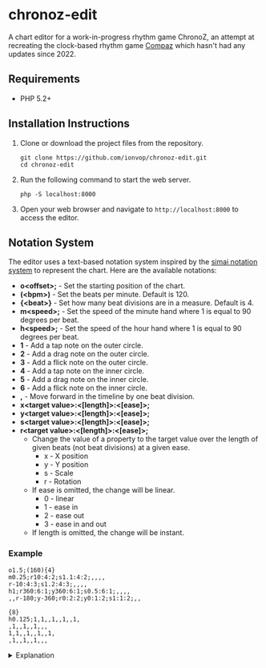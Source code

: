 # chronoz-edit
A chart editor for a work-in-progress rhythm game ChronoZ, an attempt at recreating the clock-based rhythm game [Compaz](https://www.taptap.io/app/235768) which hasn't had any updates since 2022.

## Requirements

- PHP 5.2+

## Installation Instructions

1. Clone or download the project files from the repository.

    ```
    git clone https://github.com/ionvop/chronoz-edit.git
    cd chronoz-edit
    ```

2. Run the following command to start the web server.

    ```
    php -S localhost:8000
    ```

3. Open your web browser and navigate to `http://localhost:8000` to access the editor.

## Notation System

The editor uses a text-based notation system inspired by the [simai notation system](https://w.atwiki.jp/simai/pages/1003.html) to represent the chart. Here are the available notations:

- **o&lt;offset&gt;;** - Set the starting position of the chart.
- **(&lt;bpm&gt;)** - Set the beats per minute. Default is 120.
- **{&lt;beat&gt;}** - Set how many beat divisions are in a measure. Default is 4.
- **m&lt;speed&gt;;** - Set the speed of the minute hand where 1 is equal to 90 degrees per beat.
- **h&lt;speed&gt;;** - Set the speed of the hour hand where 1 is equal to 90 degrees per beat.
- **1** - Add a tap note on the outer circle.
- **2** - Add a drag note on the outer circle.
- **3** - Add a flick note on the outer circle.
- **4** - Add a tap note on the inner circle.
- **5** - Add a drag note on the inner circle.
- **6** - Add a flick note on the inner circle.
- **,** - Move forward in the timeline by one beat division.
- **x&lt;target value&gt;:&lt;[length]&gt;:&lt;[ease]&gt;;**
- **y&lt;target value&gt;:&lt;[length]&gt;:&lt;[ease]&gt;;**
- **s&lt;target value&gt;:&lt;[length]&gt;:&lt;[ease]&gt;;**
- **r&lt;target value&gt;:&lt;[length]&gt;:&lt;[ease]&gt;;**
    - Change the value of a property to the target value over the length of given beats (not beat divisions) at a given ease.
        - x - X position
        - y - Y position
        - s - Scale
        - r - Rotation
    - If ease is omitted, the change will be linear.
        - 0 - linear
        - 1 - ease in
        - 2 - ease out
        - 3 - ease in and out
    - If length is omitted, the change will be instant.

### Example

```
o1.5;(160){4}
m0.25;r10:4:2;s1.1:4:2;,,,,
r-10:4:3;s1.2:4:3;,,,,
h1;r360:6:1;y360:6:1;s0.5:6:1;,,,,
,,r-180;y-360;r0:2:2;y0:1:2;s1:1:2;,,

{8}
h0.125;1,1,,1,,1,,1,
,1,,1,,1,,,
1,1,,1,,1,,1,
,1,,1,,1,,,
```

<details><summary>Explanation</summary>

Set offset to 1.5 seconds `o1.5;` with an initialized BPM of 160 `(160)` and beat divisions of 4 per measure `{4}`.

The chart begins with the minute hand speed set to 0.25 (22.5 degrees per beat) `m0.25;`, rotating to 10 degrees at a span of 4 beats easing out `r10:4:2;`, and scaling to 110% at a span of 4 beats easing out `s1.1:4:2;`.

After 4 beat divisons `,,,,`, rotate to -10 degrees at a span of 4 beats easing in and out `r-10:4:3;`, and scale to 120% at a span of 4 beats easing in and out `s1.2:4:3;`.

After another 4 beat divisons `,,,,`, set the hour hand speed to 1 (90 degrees per beat) `h1;`, rotate to 360 degrees at a span of 6 beats easing in `r360:6:1;`, move the Y position to 360 at a span of 6 beats easing in `y360:6:1;`, and scale to 50% at a span of 6 beats easing in `s0.5:6:1;`.

After 6 beat divisons `,,,,,,`, rotate to -180 degrees `r-180;` and move the Y position to -360 in an instant `y-360;`, rotate to 0 degrees at a span of 2 beats easing out `r0:2:2;`, move the Y position to 0 at a span of one beat easing out `y0:1:2;`, and scale to 100% at a span of 2 beats easing out `s1:1:2;`.

After 2 beat divisions `,,`, set the hour hand speed to 0.125 (11.25 degrees per beat) `h0.125;`, and apply the note pattern consisting of taps `1,1,,1,,1,,1,`.

</details>